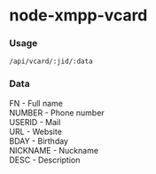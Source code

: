# node-xmpp-vcard

### Usage
```
/api/vcard/:jid/:data
```

### Data

FN - Full name  
NUMBER - Phone number  
USERID - Mail  
URL - Website  
BDAY - Birthday  
NICKNAME - Nuckname  
DESC - Description  
